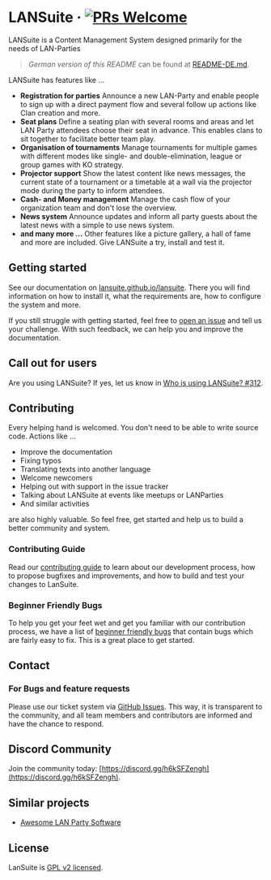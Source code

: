 # LANSuite &middot;  [![PRs Welcome](https://img.shields.io/badge/PRs-welcome-brightgreen.svg)](CONTRIBUTING.md#pull-requests)

LANSuite is a Content Management System designed primarily for the needs of LAN-Parties

> *German version of this README* can be found at [README-DE.md](./README-DE.md).

LANSuite has features like ...

* **Registration for parties** Announce a new LAN-Party and enable people to sign up with a direct payment flow and several follow up actions like Clan creation and more.
* **Seat plans** Define a seating plan with several rooms and areas and let LAN Party attendees choose their seat in advance. This enables clans to sit together to facilitate better team play.
* **Organisation of tournaments** Manage tournaments for multiple games with different modes like single- and double-elimination, league or group games with KO strategy.
* **Projector support** Show the latest content like news messages, the current state of a tournament or a timetable at a wall via the projector mode during the party to inform attendees.
* **Cash- and Money management** Manage the cash flow of your organization team and don't lose the overview.
* **News system** Announce updates and inform all party guests about the latest news with a simple to use news system.
* **and many more ...** Other features like a picture gallery, a hall of fame and more are included. Give LANSuite a try, install and test it.

## Getting started

See our documentation on [lansuite.github.io/lansuite](https://lansuite.github.io/lansuite/).
There you will find information on how to install it, what the requirements are, how to configure the system and more.

If you still struggle with getting started, feel free to [open an issue](https://github.com/lansuite/lansuite/issues/new) and tell us your challenge.
With such feedback, we can help you and improve the documentation.

## Call out for users

Are you using LANSuite?
If yes, let us know in [Who is using LANSuite? #312](https://github.com/lansuite/lansuite/issues/312).

## Contributing

Every helping hand is welcomed.
You don't need to be able to write source code.
Actions like ...

* Improve the documentation
* Fixing typos
* Translating texts into another language
* Welcome newcomers
* Helping out with support in the issue tracker
* Talking about LANSuite at events like meetups or LANParties
* And similar activities

are also highly valuable.
So feel free, get started and help us to build a better community and system.

### Contributing Guide

Read our [contributing guide](https://github.com/lansuite/lansuite/blob/master/CONTRIBUTING.md) to learn about our development process, how to propose bugfixes and improvements, and how to build and test your changes to LanSuite.

### Beginner Friendly Bugs

To help you get your feet wet and get you familiar with our contribution process, we have a list of [beginner friendly bugs](https://github.com/LanSuite/LanSuite/labels/good%20first%20issue) that contain bugs which are fairly easy to fix. This is a great place to get started.

## Contact

### For Bugs and feature requests

Please use our ticket system via [GitHub Issues](https://github.com/lansuite/lansuite/issues).
This way, it is transparent to the community, and all team members and contributors are informed and have the chance to respond.

## Discord Community

Join the community today: [https://discord.gg/h6kSFZengh](https://discord.gg/h6kSFZengh).

## Similar projects

* [Awesome LAN Party Software](https://github.com/LANparties/awesome-lanparty-software)

## License

LanSuite is [GPL v2 licensed](./LICENSE).
